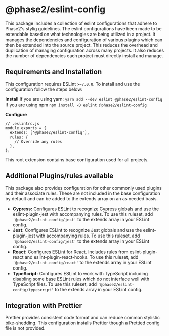 # @phase2/eslint-config

This package includes a collection of eslint configurations that adhere to Phase2's stylig guidelines. The eslint configurations have been made to be extendable based on what technologies are being utilized in a project. It manages the dependencies and configuration of various plugins which can then be extended into the source project. This reduces the overhead and duplication of managing configuration across many projects. It also reduces the number of dependencies each project must directly install and manage.

## Requirements and Installation

This configuration requires ESLint `>=7.0.0`. To install and use the configuration follow the steps below:

**Install**
If you are using yarn:
`yarn add --dev eslint @phase2/eslint-config`
If you are using npm
`npm install -D eslint @phase2/eslint-config`

**Configure**

```
// .eslintrc.js
module.exports = {
  extends: ['@phase2/eslint-config'],
  rules: {
    // Override any rules
  },
};
```

This root extension contains base configuration used for all projects.

## Additional Plugins/rules available

This package also provides configuration for other commonly used plugins and their associate rules. These are not included in the base configuration by default and can be added to the extends array on an as needed basis.

- **Cypress:** Configures ESLint to recognize Cypress globals and use the eslint-plugin-jest with accompanying rules. To use this ruleset, add `'@phase2/eslint-config/jest'` to the extends array in your ESLint config.
- **Jest:** Configures ESLint to recognize Jest globals and use the eslint-plugin-jest with accompanying rules. To use this ruleset, add `'@phase2/eslint-config/jest'` to the extends array in your ESLint config.
- **React:** Configures ESLint for React. Includes rules from eslint-plugin-react and eslint-plugin-react-hooks. To use this ruleset, add `'@phase2/eslint-config/react'` to the extends array in your ESLint config.
- **TypeScript:** Configures ESLint to work with TypeScript including disabling some base ESLint rules which do not interface well with TypeScript files. To use this ruleset, add `'@phase2/eslint-config/typescript'` to the extends array in your ESLint config.

## Integration with Prettier

Prettier provides consistent code format and can reduce common stylistic bike-shedding. This configuration installs Prettier though a Prettied config file is not provided.
